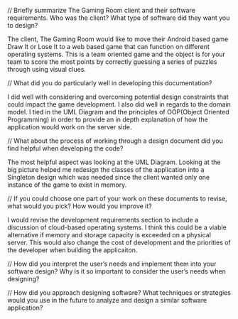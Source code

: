 // Briefly summarize The Gaming Room client and their software requirements. Who was the client? What type of software did they want you to design?

The client, The Gaming Room would like to move their Android based game Draw It or Lose It to a web based game that can function on different operating systems. This is a team oriented game and the object is for your team to score the most points by correctly guessing a series of puzzles through using visual clues.

// What did you do particularly well in developing this documentation?

I did well with considering and overcoming potential design constraints that could impact the game development. I also did well in regards to the domain model. I tied in the UML Diagram and the principles of OOP(Object Oriented Programming) in order to provide an in depth explanation of how the application would work on the server side. 

// What about the process of working through a design document did you find helpful when developing the code?

The most helpful aspect was looking at the UML Diagram. Looking at the big picture helped me redesign the classes of the application into a Singleton design which was needed since the client wanted only one instance of the game to exist in memory. 

// If you could choose one part of your work on these documents to revise, what would you pick? How would you improve it?

I would revise the development requirements section to include a discussion of cloud-based operating systems. I think this could be a viable alternative if memory and storage capacity is exceeded on a physical server. This would also change the cost of development and the priorities of the developer when building the applicaiton. 

// How did you interpret the user’s needs and implement them into your software design? Why is it so important to consider the user’s needs when designing?


// How did you approach designing software? What techniques or strategies would you use in the future to analyze and design a similar software application?


